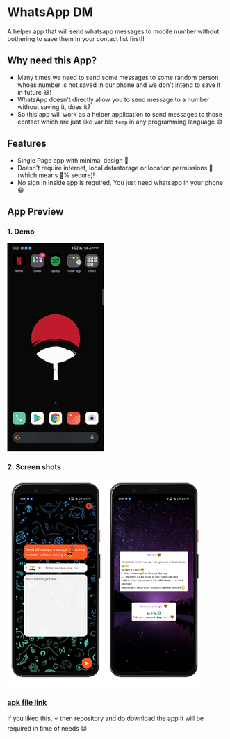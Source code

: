 # WhatsApp DM

A helper app that will send whatsapp messages to mobile number without bothering to save them in your contact list first!!

## Why need this App?

- Many times we need to send some messages to some random person whoes number is not saved in our phone and we don't intend to save it in future 😆!
- WhatsApp doesn't directly allow you to send message to a number without saving it, does it?
- So this app will work as a helper application to send messages to those contact which are just like varible `temp` in any programming language 😅

## Features

- Single Page app with minimal design 📱
- Doesn't require internet, local datastorage or location permissions 🔐 (which means 💯% secure)!
- No sign in inside app is required, You just need whatsapp in your phone 😁

## App Preview

### 1. Demo

![demo gif](app_preview/demo.gif?raw=true "Demo")

### 2. Screen shots

![homepage](app_preview/homepage.png? "Home Page")
![aboutpage](app_preview/aboutpage.png? "About Page")

### [apk file link](https://drive.google.com/file/d/1goytSlUA05Tph-1nXjft3lp-_ujNAQE5/view?usp=sharing)

If you liked this, ⭐️ then repository and do download the app it will be required in time of needs 😁
